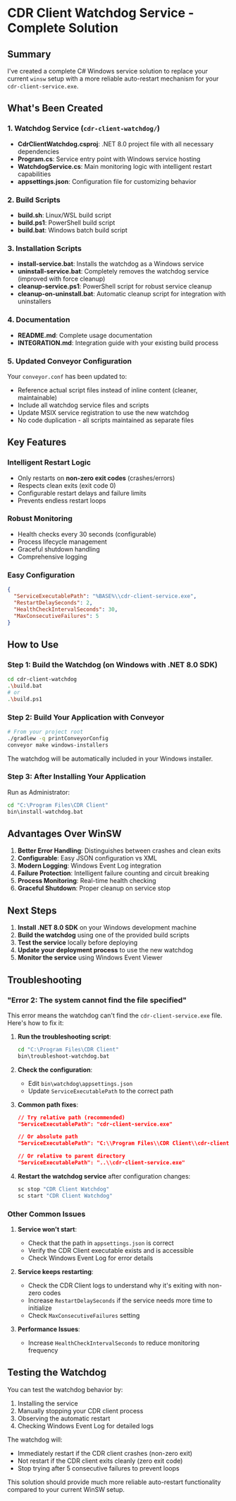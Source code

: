 # CDR Client Watchdog Service - Complete Solution

## Summary

I've created a complete C# Windows service solution to replace your current `winsw` setup with a more reliable auto-restart mechanism for your `cdr-client-service.exe`. 

## What's Been Created

### 1. Watchdog Service (`cdr-client-watchdog/`)
- **CdrClientWatchdog.csproj**: .NET 8.0 project file with all necessary dependencies
- **Program.cs**: Service entry point with Windows service hosting
- **WatchdogService.cs**: Main monitoring logic with intelligent restart capabilities
- **appsettings.json**: Configuration file for customizing behavior

### 2. Build Scripts
- **build.sh**: Linux/WSL build script
- **build.ps1**: PowerShell build script  
- **build.bat**: Windows batch build script

### 3. Installation Scripts
- **install-service.bat**: Installs the watchdog as a Windows service
- **uninstall-service.bat**: Completely removes the watchdog service (improved with force cleanup)
- **cleanup-service.ps1**: PowerShell script for robust service cleanup
- **cleanup-on-uninstall.bat**: Automatic cleanup script for integration with uninstallers

### 4. Documentation
- **README.md**: Complete usage documentation
- **INTEGRATION.md**: Integration guide with your existing build process

### 5. Updated Conveyor Configuration
Your `conveyor.conf` has been updated to:
- Reference actual script files instead of inline content (cleaner, maintainable)
- Include all watchdog service files and scripts
- Update MSIX service registration to use the new watchdog
- No code duplication - all scripts maintained as separate files

## Key Features

### Intelligent Restart Logic
- Only restarts on **non-zero exit codes** (crashes/errors)
- Respects clean exits (exit code 0)
- Configurable restart delays and failure limits
- Prevents endless restart loops

### Robust Monitoring
- Health checks every 30 seconds (configurable)
- Process lifecycle management
- Graceful shutdown handling
- Comprehensive logging

### Easy Configuration
```json
{
  "ServiceExecutablePath": "%BASE%\\cdr-client-service.exe",
  "RestartDelaySeconds": 2,
  "HealthCheckIntervalSeconds": 30,
  "MaxConsecutiveFailures": 5
}
```

## How to Use

### Step 1: Build the Watchdog (on Windows with .NET 8.0 SDK)
```bash
cd cdr-client-watchdog
.\build.bat
# or
.\build.ps1
```

### Step 2: Build Your Application with Conveyor
```bash
# From your project root
./gradlew -q printConveyorConfig
conveyor make windows-installers
```

The watchdog will be automatically included in your Windows installer.

### Step 3: After Installing Your Application
Run as Administrator:
```cmd
cd "C:\Program Files\CDR Client"
bin\install-watchdog.bat
```

## Advantages Over WinSW

1. **Better Error Handling**: Distinguishes between crashes and clean exits
2. **Configurable**: Easy JSON configuration vs XML
3. **Modern Logging**: Windows Event Log integration
4. **Failure Protection**: Intelligent failure counting and circuit breaking
5. **Process Monitoring**: Real-time health checking
6. **Graceful Shutdown**: Proper cleanup on service stop

## Next Steps

1. **Install .NET 8.0 SDK** on your Windows development machine
2. **Build the watchdog** using one of the provided build scripts
3. **Test the service** locally before deploying
4. **Update your deployment process** to use the new watchdog
5. **Monitor the service** using Windows Event Viewer

## Troubleshooting

### "Error 2: The system cannot find the file specified"

This error means the watchdog can't find the `cdr-client-service.exe` file. Here's how to fix it:

1. **Run the troubleshooting script**:
   ```cmd
   cd "C:\Program Files\CDR Client"
   bin\troubleshoot-watchdog.bat
   ```

2. **Check the configuration**:
   - Edit `bin\watchdog\appsettings.json`
   - Update `ServiceExecutablePath` to the correct path
   
3. **Common path fixes**:
   ```json
   // Try relative path (recommended)
   "ServiceExecutablePath": "cdr-client-service.exe"
   
   // Or absolute path
   "ServiceExecutablePath": "C:\\Program Files\\CDR Client\\cdr-client-service.exe"
   
   // Or relative to parent directory
   "ServiceExecutablePath": "..\\cdr-client-service.exe"
   ```

4. **Restart the watchdog service** after configuration changes:
   ```cmd
   sc stop "CDR Client Watchdog"
   sc start "CDR Client Watchdog"
   ```

### Other Common Issues

1. **Service won't start**:
   - Check that the path in `appsettings.json` is correct
   - Verify the CDR Client executable exists and is accessible
   - Check Windows Event Log for error details

2. **Service keeps restarting**:
   - Check the CDR Client logs to understand why it's exiting with non-zero codes
   - Increase `RestartDelaySeconds` if the service needs more time to initialize
   - Check `MaxConsecutiveFailures` setting

3. **Performance Issues**:
   - Increase `HealthCheckIntervalSeconds` to reduce monitoring frequency

## Testing the Watchdog

You can test the watchdog behavior by:
1. Installing the service
2. Manually stopping your CDR client process
3. Observing the automatic restart
4. Checking Windows Event Log for detailed logs

The watchdog will:
- Immediately restart if the CDR client crashes (non-zero exit)
- Not restart if the CDR client exits cleanly (zero exit code)
- Stop trying after 5 consecutive failures to prevent loops

This solution should provide much more reliable auto-restart functionality compared to your current WinSW setup.
